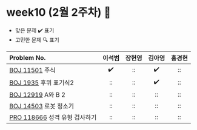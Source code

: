 
# week10 (2월 2주차) :pencil:

- 맞은 문제 :heavy_check_mark: 표기
- 고민한 문제 :mag: 표기


| Problem No.                                                                                |       이석범       | 장현영 |       김아영       | 홍경현 |
|:-------------------------------------------------------------------------------------------| :----------------: | :----:  | :----------------:|:---:|
| [BOJ 11501](https://www.acmicpc.net/problem/11501) 주식                                      | :heavy_check_mark: |   ::    | :heavy_check_mark: | ::  |
| [BOJ 1935](https://www.acmicpc.net/problem/1935) 후위 표기식2                                   | :: |   ::   | :heavy_check_mark: | ::  |
| [BOJ 12919](https://www.acmicpc.net/problem/12919) A와 B 2                                  | :: |   ::   | :: | ::  |
| [BOJ 14503](https://www.acmicpc.net/problem/14503) 로봇 청소기                                  | :: |   ::  | :: | ::  |
| [PRO 118666](https://school.programmers.co.kr/learn/courses/30/lessons/118666 ) 성격 유형 검사하기 | :: | :: |       ::        | ::  |
